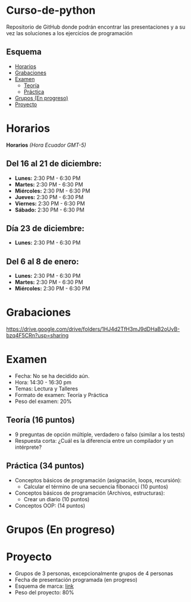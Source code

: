 # Curso-de-python
Repositorio de GitHub donde podrán encontrar las presentaciones y a su vez las soluciones a los ejercicios de programación

## Esquema
- [Horarios](#Horarios)
- [Grabaciones](#grabaciones)
- [Examen](#examen)
  - [Teoría](#teoría-16-puntos)
  - [Práctica](#práctica-34-puntos)
- [Grupos (En progreso)](#grupos-en-progreso)
- [Proyecto](#proyecto)


# Horarios

**Horarios** *(Hora Ecuador GMT-5)*

## Del 16 al 21 de diciembre:
- **Lunes:** 2:30 PM - 6:30 PM  
- **Martes:** 2:30 PM - 6:30 PM  
- **Miércoles:** 2:30 PM - 6:30 PM  
- **Jueves:** 2:30 PM - 6:30 PM  
- **Viernes:** 2:30 PM - 6:30 PM  
- **Sábado:** 2:30 PM - 6:30 PM  

## Día 23 de diciembre:
- **Lunes:** 2:30 PM - 6:30 PM  

## Del 6 al 8 de enero:
- **Lunes:** 2:30 PM - 6:30 PM  
- **Martes:** 2:30 PM - 6:30 PM  
- **Miércoles:** 2:30 PM - 6:30 PM



# Grabaciones
https://drive.google.com/drive/folders/1HJ4d2TfH3mJ9dDHaB2oUvB-bzq4F5CRn?usp=sharing



# Examen

- Fecha: No se ha decidido aún.
- Hora: 14:30 - 16:30 pm
- Temas: Lectura y Talleres 
- Formato de examen: Teoría y Práctica
- Peso del examen: 20%

## Teoría (16 puntos)

- 9 preguntas de opción múltiple, verdadero o falso (similar a los tests)
- Respuesta corta: ¿Cuál es la diferencia entre un compilador y un intérprete?

## Práctica (34 puntos)

- Conceptos básicos de programación (asignación, loops, recursión):
    - Calcular el término de una secuencia fibonacci (10 puntos)
- Conceptos básicos de programación (Archivos, estructuras):
    - Crear un diario (10 puntos)
- Conceptos OOP: (14 puntos)

# Grupos (En progreso)

# Proyecto
- Grupos de 3 personas, excepcionalmente grupos de 4 personas
- Fecha de presentación programada (en progreso)
- Esquema de marca: [link](https://docs.google.com/document/d/13b5LO--yXu1-r9Fo4A5oW41h3g3hBljA6kaL-3Q1xkE/edit?usp=sharing)
- Peso del proyecto: 80%
